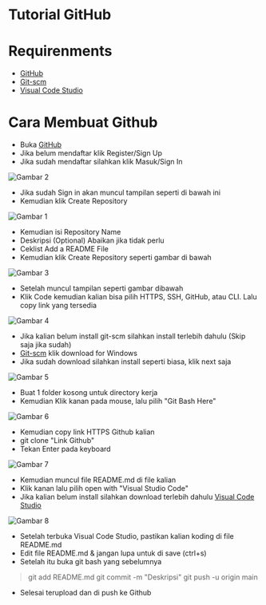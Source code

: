 # Tutorial GitHub
# Requirenments
- [GitHub](https://github.com/)
- [Git-scm](https://git-scm.com/)
- [Visual Code Studio](https://code.visualstudio.com/)
# Cara Membuat Github
- Buka [GitHub](https://github.com/)
- Jika belum mendaftar klik Register/Sign Up
- Jika sudah mendaftar silahkan klik Masuk/Sign In

![Gambar 2](ssan/untitled.png)

- Jika sudah Sign in akan muncul tampilan seperti di bawah ini
- Kemudian klik Create Repository

![Gambar 1](ssan/1.png)

- Kemudian isi Repository Name
- Deskripsi (Optional) Abaikan jika tidak perlu
- Ceklist Add a README File
- Kemudian klik Create Repository seperti gambar di bawah

![Gambar 3](ssan/2.png)


- Setelah muncul tampilan seperti gambar dibawah
- Klik Code kemudian kalian bisa pilih HTTPS, SSH, GitHub, atau CLI. Lalu copy link yang tersedia


![Gambar 4](ssan/3.png)
- Jika kalian belum install git-scm silahkan install terlebih dahulu (Skip saja jika sudah)
- [Git-scm](https://git-scm.com/) klik download for Windows
- Jika sudah download silahkan install seperti biasa, klik next saja


![Gambar 5](ssan/4.png)
- Buat 1 folder kosong untuk directory kerja
- Kemudian Klik kanan pada mouse, lalu pilih "Git Bash Here"


![Gambar 6](ssan/5.png)


- Kemudian copy link HTTPS Github kalian
- git clone "Link Github"
- Tekan Enter pada keyboard


![Gambar 7](ssan/6.png)


- Kemudian muncul file README.md di file kalian
- Klik kanan lalu pilih open with "Visual Studio Code"
- Jika kalian belum install silahkan download terlebih dahulu [Visual Code Studio](https://code.visualstudio.com/)


![Gambar 8](ssan/7.png)


- Setelah terbuka Visual Code Studio, pastikan kalian koding di file README.md
- Edit file README.md & jangan lupa untuk di save (ctrl+s)
- Setelah itu buka git bash yang sebelumnya

> git add README.md
> git commit -m "Deskripsi"
> git push -u origin main

- Selesai terupload dan di push ke Github